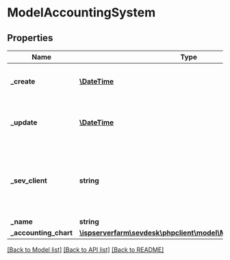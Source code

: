 # ModelAccountingSystem

## Properties
Name | Type | Description | Notes
------------ | ------------- | ------------- | -------------
**_create** | [**\DateTime**](\DateTime.md) | creation date of the accounting system | [optional] 
**_update** | [**\DateTime**](\DateTime.md) | date the accounting system was last updated | [optional] 
**_sev_client** | **string** | sevClient is the unique id every customer has and is used in nearly all operations | [optional] 
**_name** | **string** |  | [optional] 
**_accounting_chart** | [**\ispserverfarm\sevdesk\phpclient\model\ModelAccountingChart**](ModelAccountingChart.md) |  | [optional] 

[[Back to Model list]](../README.md#documentation-for-models) [[Back to API list]](../README.md#documentation-for-api-endpoints) [[Back to README]](../README.md)


